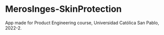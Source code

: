 # MerosInges-SkinProtection
App made for Product Engineering course, Universidad Católica San Pablo, 2022-2.
